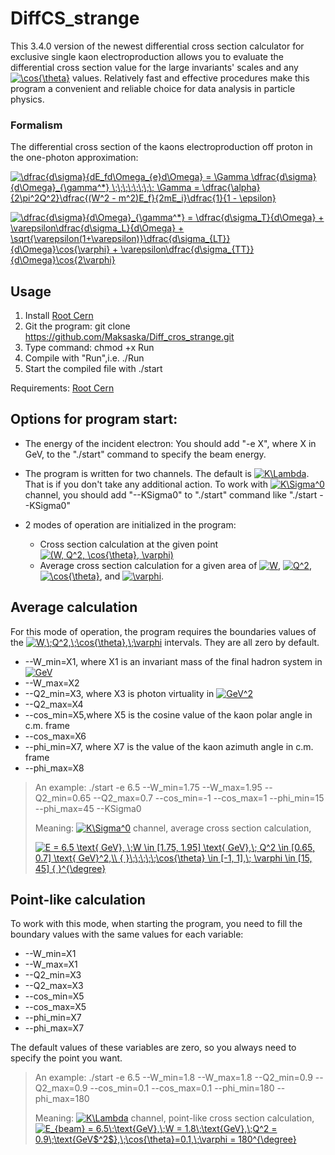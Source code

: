 # DiffCS_strange

This 3.4.0 version of the newest differential cross section calculator for exclusive single kaon electroproduction allows you to evaluate the differential cross section value for the large invariants' scales and any <a href="https://www.codecogs.com/eqnedit.php?latex=\cos{\theta}" target="_blank"><img src="https://latex.codecogs.com/gif.latex?\cos{\theta}" title="\cos{\theta}" /></a> values. Relatively fast and effective procedures make this program a convenient and reliable choice for data analysis in particle physics.

### Formalism 
The differential cross section of the kaons electroproduction off proton in the one-photon approximation:

<a href="https://www.codecogs.com/eqnedit.php?latex=\dfrac{d\sigma}{dE_fd\Omega_{e}d\Omega}&space;=&space;\Gamma&space;\dfrac{d\sigma}{d\Omega}_{\gamma^*}&space;\;\;\;\;\;\;\;\;&space;\Gamma&space;=&space;\dfrac{\alpha}{2\pi^2Q^2}\dfrac{(W^2&space;-&space;m^2)E_f}{2mE_i}\dfrac{1}{1&space;-&space;\epsilon}" target="_blank"><img src="https://latex.codecogs.com/gif.latex?\dfrac{d\sigma}{dE_fd\Omega_{e}d\Omega}&space;=&space;\Gamma&space;\dfrac{d\sigma}{d\Omega}_{\gamma^*}&space;\;\;\;\;\;\;\;\;&space;\Gamma&space;=&space;\dfrac{\alpha}{2\pi^2Q^2}\dfrac{(W^2&space;-&space;m^2)E_f}{2mE_i}\dfrac{1}{1&space;-&space;\epsilon}" title="\dfrac{d\sigma}{dE_fd\Omega_{e}d\Omega} = \Gamma \dfrac{d\sigma}{d\Omega}_{\gamma^*} \;\;\;\;\;\;\;\; \Gamma = \dfrac{\alpha}{2\pi^2Q^2}\dfrac{(W^2 - m^2)E_f}{2mE_i}\dfrac{1}{1 - \epsilon}" /></a>

<a href="https://www.codecogs.com/eqnedit.php?latex=\dfrac{d\sigma}{d\Omega}_{\gamma^*}&space;=&space;\dfrac{d\sigma_T}{d\Omega}&space;&plus;&space;\varepsilon\dfrac{d\sigma_L}{d\Omega}&space;&plus;&space;\sqrt{\varepsilon(1&plus;\varepsilon)}\dfrac{d\sigma_{LT}}{d\Omega}\cos{\varphi}&space;&plus;&space;\varepsilon\dfrac{d\sigma_{TT}}{d\Omega}\cos{2\varphi}" target="_blank"><img src="https://latex.codecogs.com/gif.latex?\dfrac{d\sigma}{d\Omega}_{\gamma^*}&space;=&space;\dfrac{d\sigma_T}{d\Omega}&space;&plus;&space;\varepsilon\dfrac{d\sigma_L}{d\Omega}&space;&plus;&space;\sqrt{\varepsilon(1&plus;\varepsilon)}\dfrac{d\sigma_{LT}}{d\Omega}\cos{\varphi}&space;&plus;&space;\varepsilon\dfrac{d\sigma_{TT}}{d\Omega}\cos{2\varphi}" title="\dfrac{d\sigma}{d\Omega}_{\gamma^*} = \dfrac{d\sigma_T}{d\Omega} + \varepsilon\dfrac{d\sigma_L}{d\Omega} + \sqrt{\varepsilon(1+\varepsilon)}\dfrac{d\sigma_{LT}}{d\Omega}\cos{\varphi} + \varepsilon\dfrac{d\sigma_{TT}}{d\Omega}\cos{2\varphi}" /></a>

## Usage
1. Install [Root Cern](https://root.cern.ch/building-root)
2. Git the program: git clone https://github.com/Maksaska/Diff_cros_strange.git
3. Type command: chmod +x Run
4. Compile with "Run",i.e. ./Run
5. Start the compiled file with ./start

Requirements: [Root Cern](https://root.cern/)

## Options for program start:
* The energy of the incident electron:
You should add "-e X", where X in GeV, to the "./start" command to specify the beam energy.
* The program is written for two channels. The default is <a href="https://www.codecogs.com/eqnedit.php?latex=K\Lambda" target="_blank"><img src="https://latex.codecogs.com/gif.latex?K\Lambda" title="K\Lambda" /></a>. That is if you don't take any additional action.
To work with <a href="https://www.codecogs.com/eqnedit.php?latex=K\Sigma^0" target="_blank"><img src="https://latex.codecogs.com/gif.latex?K\Sigma^0" title="K\Sigma^0" /></a> channel, you should add "--KSigma0" to "./start" command like "./start --KSigma0"

* 2 modes of operation are initialized in the program:
  * Cross section calculation at the given point <a href="https://www.codecogs.com/eqnedit.php?latex=(W,&space;Q^2,&space;\cos{\theta},&space;\varphi)" target="_blank"><img src="https://latex.codecogs.com/gif.latex?(W,&space;Q^2,&space;\cos{\theta},&space;\varphi)" title="(W, Q^2, \cos{\theta}, \varphi)" /></a>
  * Average cross section calculation for a given area of <a href="https://www.codecogs.com/eqnedit.php?latex=W" target="_blank"><img src="https://latex.codecogs.com/gif.latex?W" title="W" /></a>, <a href="https://www.codecogs.com/eqnedit.php?latex=Q^2" target="_blank"><img src="https://latex.codecogs.com/gif.latex?Q^2" title="Q^2" /></a>, <a href="https://www.codecogs.com/eqnedit.php?latex=\cos{\theta}" target="_blank"><img src="https://latex.codecogs.com/gif.latex?\cos{\theta}" title="\cos{\theta}" /></a>, and <a href="https://www.codecogs.com/eqnedit.php?latex=\varphi" target="_blank"><img src="https://latex.codecogs.com/gif.latex?\varphi" title="\varphi" /></a>. 

## Average calculation
For this mode of operation, the program requires the boundaries values of the <a href="https://www.codecogs.com/eqnedit.php?latex=W,\;Q^2,\;\cos{\theta},\;\varphi" target="_blank"><img src="https://latex.codecogs.com/gif.latex?W,\;Q^2,\;\cos{\theta},\;\varphi" title="W,\;Q^2,\;\cos{\theta},\;\varphi" /></a> intervals. They are all zero by default.
* --W_min=X1, where X1 is an invariant mass of the final hadron system in <a href="https://www.codecogs.com/eqnedit.php?latex=GeV" target="_blank"><img src="https://latex.codecogs.com/gif.latex?GeV" title="GeV" /></a>
* --W_max=X2
* --Q2_min=X3, where X3 is photon virtuality in <a href="https://www.codecogs.com/eqnedit.php?latex=GeV^2" target="_blank"><img src="https://latex.codecogs.com/gif.latex?GeV^2" title="GeV^2" /></a>
* --Q2_max=X4
* --cos_min=X5,where X5 is the cosine value of the kaon polar angle in c.m. frame
* --cos_max=X6
* --phi_min=X7, where X7 is the value of the kaon azimuth angle in c.m. frame
* --phi_max=X8

> An example: ./start -e 6.5 --W_min=1.75 --W_max=1.95 --Q2_min=0.65 --Q2_max=0.7 --cos_min=-1 --cos_max=1 --phi_min=15 --phi_max=45 --KSigma0
> 
> Meaning: <a href="https://www.codecogs.com/eqnedit.php?latex=K\Sigma^0" target="_blank"><img src="https://latex.codecogs.com/gif.latex?K\Sigma^0" title="K\Sigma^0" /></a> channel, average cross section calculation, 
> 
> <a href="https://www.codecogs.com/eqnedit.php?latex=E&space;=&space;6.5&space;\text{&space;GeV},&space;\;W&space;\in&space;[1.75,&space;1.95]&space;\text{&space;GeV},\;&space;Q^2&space;\in&space;[0.65,&space;0.7]&space;\text{&space;GeV}^2,\\&space;{&space;}\;\;\;\;\;\cos{\theta}&space;\in&space;[-1,&space;1],\;&space;\varphi&space;\in&space;[15,&space;45]&space;{&space;}^{\degree}" target="_blank"><img src="https://latex.codecogs.com/gif.latex?E&space;=&space;6.5&space;\text{&space;GeV},&space;\;W&space;\in&space;[1.75,&space;1.95]&space;\text{&space;GeV},\;&space;Q^2&space;\in&space;[0.65,&space;0.7]&space;\text{&space;GeV}^2,\\&space;{&space;}\;\;\;\;\;\cos{\theta}&space;\in&space;[-1,&space;1],\;&space;\varphi&space;\in&space;[15,&space;45]&space;{&space;}^{\degree}" title="E = 6.5 \text{ GeV}, \;W \in [1.75, 1.95] \text{ GeV},\; Q^2 \in [0.65, 0.7] \text{ GeV}^2,\\ { }\;\;\;\;\;\cos{\theta} \in [-1, 1],\; \varphi \in [15, 45] { }^{\degree}" /></a>

## Point-like calculation
To work with this mode, when starting the program, you need to fill the boundary values with the same values for each variable:
* --W_min=X1
* --W_max=X1
* --Q2_min=X3
* --Q2_max=X3
* --cos_min=X5
* --cos_max=X5
* --phi_min=X7
* --phi_max=X7

The default values of these variables are zero, so you always need to specify the point you want.
 
> An example: ./start -e 6.5 --W_min=1.8 --W_max=1.8 --Q2_min=0.9 --Q2_max=0.9 --cos_min=0.1 --cos_max=0.1 --phi_min=180 --phi_max=180
> 
> Meaning: <a href="https://www.codecogs.com/eqnedit.php?latex=K\Lambda" target="_blank"><img src="https://latex.codecogs.com/gif.latex?K\Lambda" title="K\Lambda" /></a> channel, point-like cross section calculation, <a href="https://www.codecogs.com/eqnedit.php?latex=E_{beam}&space;=&space;6.5\;\text{GeV},\;W&space;=&space;1.8\;\text{GeV},\;Q^2&space;=&space;0.9\;\text{GeV$^2$},\;\cos{\theta}=0.1,\;\varphi&space;=&space;180^{\degree}" target="_blank"><img src="https://latex.codecogs.com/gif.latex?E_{beam}&space;=&space;6.5\;\text{GeV},\;W&space;=&space;1.8\;\text{GeV},\;Q^2&space;=&space;0.9\;\text{GeV$^2$},\;\cos{\theta}=0.1,\;\varphi&space;=&space;180^{\degree}" title="E_{beam} = 6.5\;\text{GeV},\;W = 1.8\;\text{GeV},\;Q^2 = 0.9\;\text{GeV$^2$},\;\cos{\theta}=0.1,\;\varphi = 180^{\degree}" /></a>
